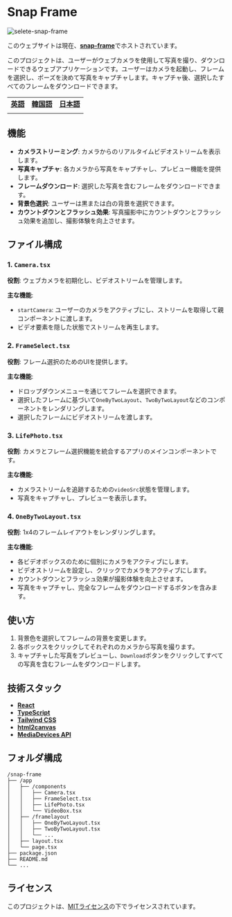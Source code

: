 # Snap Frame

![selete-snap-frame](https://i.imgur.com/Pszkoy2.png)

このウェブサイトは現在、[**snap-frame**](https://snap-frame.vercel.app)でホストされています。

このプロジェクトは、ユーザーがウェブカメラを使用して写真を撮り、ダウンロードできるウェブアプリケーションです。ユーザーはカメラを起動し、フレームを選択し、ポーズを決めて写真をキャプチャします。キャプチャ後、選択したすべてのフレームをダウンロードできます。

|   |   |   |
|---|---|---|
|[**英語**](README_ko.md)|[**韓国語**](docs/README_ko.md)|[**日本語**](docs/README_jp.md)|
|   |   |   |

## 機能
- **カメラストリーミング**: カメラからのリアルタイムビデオストリームを表示します。
- **写真キャプチャ**: 各カメラから写真をキャプチャし、プレビュー機能を提供します。
- **フレームダウンロード**: 選択した写真を含むフレームをダウンロードできます。
- **背景色選択**: ユーザーは黒または白の背景を選択できます。
- **カウントダウンとフラッシュ効果**: 写真撮影中にカウントダウンとフラッシュ効果を追加し、撮影体験を向上させます。

## ファイル構成
### 1. `Camera.tsx`
**役割**: ウェブカメラを初期化し、ビデオストリームを管理します。

**主な機能**:
- `startCamera`: ユーザーのカメラをアクティブにし、ストリームを取得して親コンポーネントに渡します。
- ビデオ要素を隠した状態でストリームを再生します。

### 2. `FrameSelect.tsx`
**役割**: フレーム選択のためのUIを提供します。

**主な機能**:
- ドロップダウンメニューを通じてフレームを選択できます。
- 選択したフレームに基づいて`OneByTwoLayout`、`TwoByTwoLayout`などのコンポーネントをレンダリングします。
- 選択したフレームにビデオストリームを渡します。

### 3. `LifePhoto.tsx`
**役割**: カメラとフレーム選択機能を統合するアプリのメインコンポーネントです。

**主な機能**:
- カメラストリームを追跡するための`videoSrc`状態を管理します。
- 写真をキャプチャし、プレビューを表示します。

### 4. `OneByTwoLayout.tsx`
**役割**: 1x4のフレームレイアウトをレンダリングします。

**主な機能**:
- 各ビデオボックスのために個別にカメラをアクティブにします。
- ビデオストリームを設定し、クリックでカメラをアクティブにします。
- カウントダウンとフラッシュ効果が撮影体験を向上させます。
- 写真をキャプチャし、完全なフレームをダウンロードするボタンを含みます。

## 使い方
1. 背景色を選択してフレームの背景を変更します。
2. 各ボックスをクリックしてそれぞれのカメラから写真を撮ります。
3. キャプチャした写真をプレビューし、`Download`ボタンをクリックしてすべての写真を含むフレームをダウンロードします。

## 技術スタック
- [**React**](https://react.dev/)
- [**TypeScript**](https://www.typescriptlang.org/)
- [**Tailwind CSS**](https://tailwindcss.com/)
- [**html2canvas**](https://html2canvas.hertzen.com/)
- [**MediaDevices API**](https://developer.mozilla.org/en-US/docs/Web/API/MediaDevices)

## フォルダ構成
```
/snap-frame
├── /app
│   ├── /components
│   │   ├── Camera.tsx
│   │   ├── FrameSelect.tsx
│   │   ├── LifePhoto.tsx
│   │   └── VideoBox.tsx
│   ├── /framelayout
│   │   ├── OneByTwoLayout.tsx
│   │   ├── TwoByTwoLayout.tsx
│   │   └── ...
│   ├── layout.tsx
│   └── page.tsx
├── package.json
├── README.md
└── ...
```

## ライセンス
このプロジェクトは、[MITライセンス](https://mit-license.org/)の下でライセンスされています。